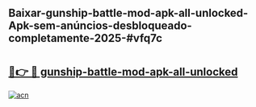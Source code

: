 ## Baixar-gunship-battle-mod-apk-all-unlocked-Apk-sem-anúncios-desbloqueado-completamente-2025-#vfq7c

# <h2><a href="https://ainizakaria.my?title=gunship-battle-mod-apk-all-unlocked&ref=22M">🔗👉 🔴 gunship-battle-mod-apk-all-unlocked</a></h2>

[![acn](https://github.com/user-attachments/assets/0f9c940e-d8b0-45ae-aac7-cd30a18b3e1c)](https://ainizakaria.my?title=gunship-battle-mod-apk-all-unlocked&ref=22M)

